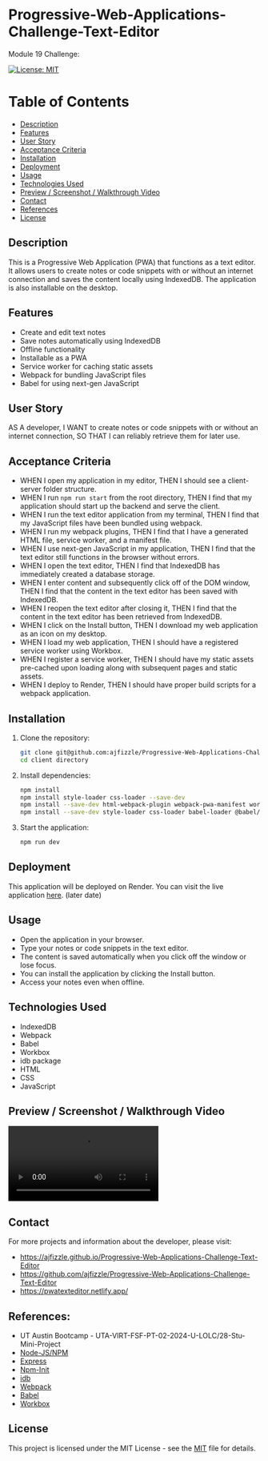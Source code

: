 # Progressive-Web-Applications-Challenge-Text-Editor

Module 19 Challenge:

[![License: MIT](https://img.shields.io/badge/License-MIT-yellow.svg)](https://opensource.org/licenses/MIT)

# Table of Contents

- [Description](#description)
- [Features](#features)
- [User Story](#user-story)
- [Acceptance Criteria](#acceptance-criteria)
- [Installation](#installation)
- [Deployment](#deployment)
- [Usage](#usage)
- [Technologies Used](#technologies-used)
- [Preview / Screenshot / Walkthrough Video](#preview--screenshot--walkthrough-video)
- [Contact](#contact)
- [References](#references)
- [License](#license)

## Description

This is a Progressive Web Application (PWA) that functions as a text editor. It allows users to create notes or code snippets with or without an internet connection and saves the content locally using IndexedDB. The application is also installable on the desktop.

## Features

- Create and edit text notes
- Save notes automatically using IndexedDB
- Offline functionality
- Installable as a PWA
- Service worker for caching static assets
- Webpack for bundling JavaScript files
- Babel for using next-gen JavaScript

## User Story

AS A developer,
I WANT to create notes or code snippets with or without an internet connection,
SO THAT I can reliably retrieve them for later use.

## Acceptance Criteria

- WHEN I open my application in my editor, THEN I should see a client-server folder structure.
- WHEN I run `npm run start` from the root directory, THEN I find that my application should start up the backend and serve the client.
- WHEN I run the text editor application from my terminal, THEN I find that my JavaScript files have been bundled using webpack.
- WHEN I run my webpack plugins, THEN I find that I have a generated HTML file, service worker, and a manifest file.
- WHEN I use next-gen JavaScript in my application, THEN I find that the text editor still functions in the browser without errors.
- WHEN I open the text editor, THEN I find that IndexedDB has immediately created a database storage.
- WHEN I enter content and subsequently click off of the DOM window, THEN I find that the content in the text editor has been saved with IndexedDB.
- WHEN I reopen the text editor after closing it, THEN I find that the content in the text editor has been retrieved from IndexedDB.
- WHEN I click on the Install button, THEN I download my web application as an icon on my desktop.
- WHEN I load my web application, THEN I should have a registered service worker using Workbox.
- WHEN I register a service worker, THEN I should have my static assets pre-cached upon loading along with subsequent pages and static assets.
- WHEN I deploy to Render, THEN I should have proper build scripts for a webpack application.

## Installation

1. Clone the repository:
   ```bash
   git clone git@github.com:ajfizzle/Progressive-Web-Applications-Challenge-Text-Editor.git
   cd client directory
   ```
2. Install dependencies:

   ```bash
   npm install
   npm install style-loader css-loader --save-dev
   npm install --save-dev html-webpack-plugin webpack-pwa-manifest workbox-webpack-plugin
   npm install --save-dev style-loader css-loader babel-loader @babel/core @babel/preset-env @babel/plugin-proposal-object-rest-spread @babel/transform-runtime

   ```

3. Start the application:
   ```bash
   npm run dev
   ```

## Deployment

This application will be deployed on Render. You can visit the live application [here](https://texteditor-pwa-8bd1badc9170.herokuapp.com/). (later date)

## Usage

- Open the application in your browser.
- Type your notes or code snippets in the text editor.
- The content is saved automatically when you click off the window or lose focus.
- You can install the application by clicking the Install button.
- Access your notes even when offline.

## Technologies Used

- IndexedDB
- Webpack
- Babel
- Workbox
- idb package
- HTML
- CSS
- JavaScript

## Preview / Screenshot / Walkthrough Video

<video controls src="Progressive-Web-Applications-Challenge-Text-Editor.mp4" title="Title"></video>

## Contact

For more projects and information about the developer, please visit:

- https://ajfizzle.github.io/Progressive-Web-Applications-Challenge-Text-Editor
- https://github.com/ajfizzle/Progressive-Web-Applications-Challenge-Text-Editor
- https://pwatexteditor.netlify.app/

## References:

- UT Austin Bootcamp - UTA-VIRT-FSF-PT-02-2024-U-LOLC/28-Stu-Mini-Project
- [Node-JS/NPM](https://docs.npmjs.com/downloading-and-installing-node-js-and-npm)
- [Express](https://expressjs.com/en/starter/installing.html)
- [Npm-Init](https://docs.npmjs.com/cli/v10/commands/npm-init)
- [idb](https://www.npmjs.com/package/idb)
- [Webpack](https://webpack.js.org/)
- [Babel](https://babeljs.io/)
- [Workbox](https://developers.google.com/web/tools/workbox)

## License

This project is licensed under the MIT License - see the [MIT](LICENSE) file for details.
